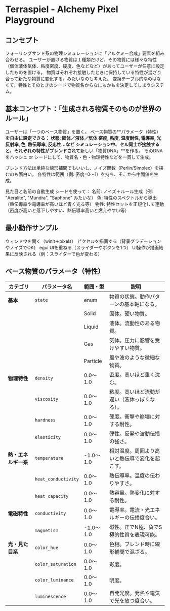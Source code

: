 # Terraspiel - Alchemy Pixel Playground

## コンセプト

フォーリングサンド系の物理シミュレーションに「アルケミー合成」要素を組み合わせる。
ユーザーが置ける物質は１種類だけど、その物質には様々な特性（個体液体気体、粘度密度、硬度、色などなど）があってユーザーが任意に設定したものを置ける。
物質はそれぞれ接触したときに保持している特性が混ざり合って新たな物質に変化する。みたいなのも考えた。
変換テーブル的なのはなくて、特性とそのときのシードで物質名からなにもかもを決定してしまうシステム。

## 基本コンセプト：「生成される物質そのものが世界のルール」

ユーザーは「一つのベース物質」を置く。
ベース物質の**パラメータ（特性）**を自由に設定できる：
状態: 固体／液体／気体
密度, 粘度, 温度耐性, 電導率, 光反射率, 色, 熱伝導率, 反応性…など
シミュレーション中、セル同士が接触すると、それぞれの特性がブレンドされて**新しい「物質DNA」**を作る。
そのDNAをハッシュ or シードにして、物質名・色・物理特性などを一貫して生成。

ブレンド方法は単純な線形補間でもいいし、ノイズ関数（Perlin/Simplex）を挟むのも面白い。
各特性は範囲（例: 密度=0〜1）を持ち、そこから中間値を生成。

見た目と名前の自動生成
シードを使って：
名前: ノイズ＋ルール生成（例: "Aeralite", "Mundra", "Saphone" みたいな）
色: 特性のスペクトルから導出（熱伝導率や電導率が高いほど青く光る等）
物性: 特性セットを正規化して連動（密度が高いと落下しやすい、熱伝導率高いと燃えやすい等）

## 最小動作サンプル

ウィンドウを開く（winit＋pixels）
ピクセルを描画する（背景グラデーションやノイズでOK）
egui UIを重ねる（スライダーやボタンを1つ）
UI操作が描画結果に反映される（例：スライダーで色が変わる）

## ベース物質のパラメータ（特性）

| カテゴリ              | パラメータ名        | 範囲・型  | 説明                                           |
| --------------------- | --------------------| ----------| ---------------------------------------------- |
| **基本**              | `state`             | enum      | 物質の状態。動作パターンの基本軸になる。       |
|                       |                     | Solid     | 固体。硬い物質。                               |
|                       |                     | Liquid    | 液体。流動性のある物質。                       |
|                       |                     | Gas       | 気体。圧力に影響を受けやすい物質。             |
|                       |                     | Particle  | 風や波のような微細な物質。                     |
| **物理特性**          | `density`           | 0.0〜1.0  | 密度。高いほど重く沈む。                       |
|                       | `viscosity`         | 0.0〜1.0  | 粘度。高いほど流動が遅い（液体っぽくなる）。   |
|                       | `hardness`          | 0.0〜1.0  | 硬度。衝撃や崩壊に対する耐性。                 |
|                       | `elasticity`        | 0.0〜1.0  | 弾性。反発や波動伝播の強さ。                   |
| **熱・エネルギー系**  | `temperature`       | -1.0〜1.0 | 相対温度。周囲より高いと熱伝導で変化を起こす。 |
|                       | `heat_conductivity` | 0.0〜1.0  | 熱伝導率。温度の伝わりやすさ。                 |
|                       | `heat_capacity`     | 0.0〜1.0  | 熱容量。熱変化に対する耐性。                   |
| **電磁特性**          | `conductivity`      | 0.0〜1.0  | 電導率。電流・光エネルギーの伝播度合い。       |
|                       | `magnetism`         | -1.0〜1.0 | 磁性。正でN極、負でS極的性質を表現可能。       |
| **光・見た目系**      | `color_hue`         | 0.0〜1.0  | 色相。ブレンド時に線形補間で混ざる。           |
|                       | `color_saturation`  | 0.0〜1.0  | 彩度。                                         |
|                       | `color_luminance`   | 0.0〜1.0  | 明度。                                         |
|                       | `luminescence`      | 0.0〜1.0  | 自発光度。発熱や電気で光を放つ度合い。         |
